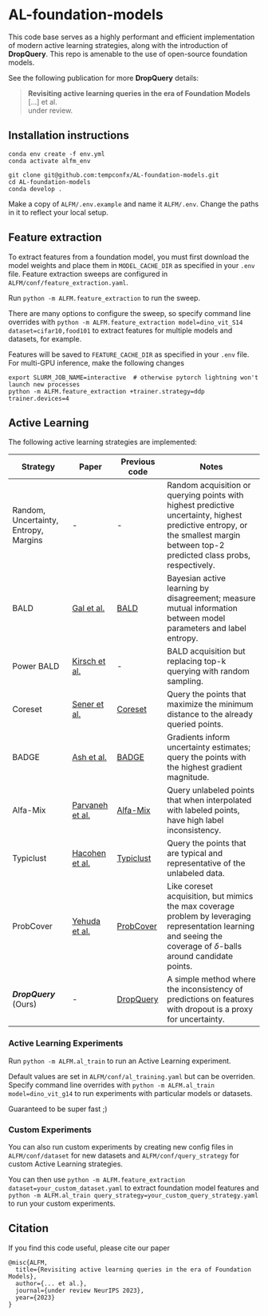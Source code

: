 # AL-foundation-models
This code base serves as a highly performant and efficient implementation of modern active learning strategies, along with the introduction of **DropQuery**. This repo is amenable to the use of open-source foundation models.

See the following publication for more **DropQuery** details:
> **Revisiting active learning queries in the era of Foundation Models** <br> [...] et al.<br> under review.

## Installation instructions
```
conda env create -f env.yml
conda activate alfm_env

git clone git@github.com:tempconfx/AL-foundation-models.git
cd AL-foundation-models
conda develop .
```

Make a copy of `ALFM/.env.example` and name it `ALFM/.env`. Change the paths in it to reflect your local setup.

## Feature extraction
To extract features from a foundation model, you must first download the model weights and place them in `MODEL_CACHE_DIR` as specified in your `.env` file. Feature extraction sweeps are configured in `ALFM/conf/feature_extraction.yaml`.

Run `python -m ALFM.feature_extraction` to run the sweep. 

There are many options to configure the sweep, so specify command line overrides with `python -m ALFM.feature_extraction model=dino_vit_S14 dataset=cifar10,food101` to extract features for multiple models and datasets, for example. 

Features will be saved to `FEATURE_CACHE_DIR` as specified in your `.env` file. For multi-GPU inference, make the following changes
```
export SLURM_JOB_NAME=interactive  # otherwise pytorch lightning won't launch new processes
python -m ALFM.feature_extraction +trainer.strategy=ddp trainer.devices=4
```

## Active Learning
The following active learning strategies are implemented:

| Strategy | Paper | Previous code | Notes |
| --- | --- | --- | --- |
| Random, Uncertainty, Entropy, Margins | - | - | Random acquisition or querying points with highest predictive uncertainty, highest predictive entropy, or the smallest margin between top-2 predicted class probs, respectively. |
| BALD | [Gal et al.](https://arxiv.org/abs/1703.02910) | [BALD](https://github.com/lunayht/DBALwithImgData) | Bayesian active learning by disagreement; measure mutual information between model parameters and label entropy. |
| Power BALD | [Kirsch et al.](https://arxiv.org/pdf/2106.12059.pdf) | - | BALD acquisition but replacing top-k querying with random sampling. |
| Coreset | [Sener et al.](https://arxiv.org/abs/1708.00489) | [Coreset](https://github.com/google/active-learning/blob/master/sampling_methods/kcenter_greedy.py) | Query the points that maximize the minimum distance to the already queried points. |
| BADGE | [Ash et al.](https://arxiv.org/abs/1906.03671) | [BADGE](https://github.com/JordanAsh/badge) | Gradients inform uncertainty estimates; query the points with the highest gradient magnitude. |
| Alfa-Mix | [Parvaneh et al.](https://arxiv.org/abs/2203.07034) | [Alfa-Mix](https://github.com/AminParvaneh/alpha_mix_active_learning) | Query unlabeled points that when interpolated with labeled points, have high label inconsistency. |
| Typiclust | [Hacohen et al.](https://arxiv.org/abs/2202.02794) | [Typiclust](https://github.com/avihu111/TypiClust) | Query the points that are typical and representative of the unlabeled data. |
| ProbCover | [Yehuda et al.](https://arxiv.org/pdf/2205.11320.pdf) | [ProbCover](https://github.com/avihu111/TypiClust) | Like coreset acquisition, but mimics the max coverage problem by leveraging representation learning and seeing the coverage of $\delta$-balls around candidate points. |
| ***DropQuery*** (Ours) | - | [DropQuery](https://github.com/sanketx/AL-foundation-models) | A simple method where the inconsistency of predictions on features with dropout is a proxy for uncertainty. |

### Active Learning Experiments

Run `python -m ALFM.al_train` to run an Active Learning experiment. 

Default values are set in `ALFM/conf/al_training.yaml` but can be overriden. Specify command line overrides with `python -m ALFM.al_train model=dino_vit_g14` to run experiments with particular models or datasets.

Guaranteed to be super fast ;)

### Custom Experiments

You can also run custom experiments by creating new config files in `ALFM/conf/dataset` for new datasets and `ALFM/conf/query_strategy` for custom Active Learning strategies. 

You can then use `python -m ALFM.feature_extraction dataset=your_custom_dataset.yaml` to extract foundation model features and `python -m ALFM.al_train query_strategy=your_custom_query_strategy.yaml` to run your custom experiments.

## Citation
If you find this code useful, please cite our paper
```
@misc{ALFM,
  title={Revisiting active learning queries in the era of Foundation Models},
  author={... et al.},
  journal={under review NeurIPS 2023},
  year={2023}
}
``` 
